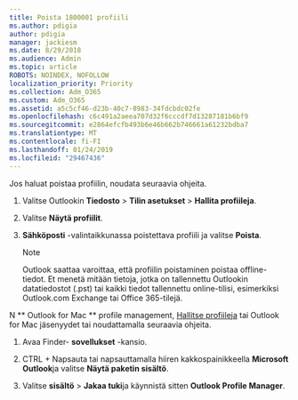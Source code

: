 ```yaml
---
title: Poista 1800001 profiili
ms.author: pdigia
author: pdigia
manager: jackiesm
ms.date: 8/29/2018
ms.audience: Admin
ms.topic: article
ROBOTS: NOINDEX, NOFOLLOW
localization_priority: Priority
ms.collection: Adm_O365
ms.custom: Adm_O365
ms.assetid: a5c5cf46-d23b-40c7-8983-34fdcbdc02fe
ms.openlocfilehash: c6c491a2aeea707d32f6cccdf7d13287181b6bf9
ms.sourcegitcommit: e2864efcfb493b6e46b662b746661a61232bdba7
ms.translationtype: MT
ms.contentlocale: fi-FI
ms.lasthandoff: 01/24/2019
ms.locfileid: "29467436"
---
```

Jos haluat poistaa profiilin, noudata seuraavia ohjeita.
  
1. Valitse Outlookin **Tiedosto** \> **Tilin asetukset** \> **Hallita profiileja**.
    
2. Valitse **Näytä profiilit**.
    
3. **Sähköposti** -valintaikkunassa poistettava profiili ja valitse **Poista**.
    
    > [!NOTE]
    > Outlook saattaa varoittaa, että profiilin poistaminen poistaa offline-tiedot. Et menetä mitään tietoja, jotka on tallennettu Outlookin datatiedostot (.pst) tai kaikki tiedot tallennettu online-tilisi, esimerkiksi Outlook.com Exchange tai Office 365-tilejä. 
  
N ** Outlook for Mac ** profile management, [Hallitse profiileja](https://support.office.com/article/fed2a955-74df-4a24-bef6-78a426958c4c.aspx) tai Outlook for Mac jäsenyydet tai noudattamalla seuraavia ohjeita. 
  
1. Avaa Finder- **sovellukset** -kansio. 
    
2. CTRL + Napsauta tai napsauttamalla hiiren kakkospainikkeella **Microsoft Outlook**ja valitse **Näytä paketin sisältö**.
    
3. Valitse **sisältö** \> **Jakaa tuki**ja käynnistä sitten **Outlook Profile Manager**.
    

